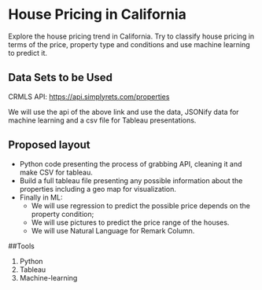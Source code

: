 # House Pricing in California
 
Explore the house pricing trend in California. Try to classify house pricing in terms of the price, property type and conditions and use machine learning to predict it.

## Data Sets to be Used

CRMLS API: https://api.simplyrets.com/properties

We will use the api of the above link and use the data, JSONify data for machine learning and a csv file for Tableau presentations.
 
## Proposed layout

- Python code presenting the process of grabbing API, cleaning it and make CSV for tableau.
- Build a full tableau file presenting any possible information about the properties including a geo map for visualization.
- Finally in ML:
	- We will use regression to predict the possible price depends on the property condition;
	- We will use pictures to predict the price range of the houses.
	- We will use Natural Language for Remark Column.

##Tools

1.	Python
2.	Tableau
3.	Machine-learning



